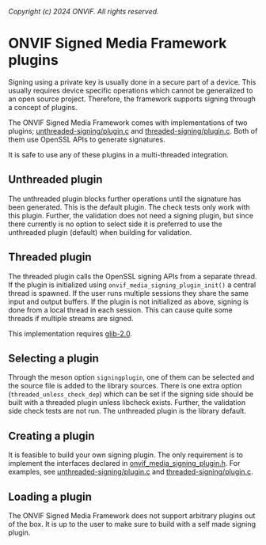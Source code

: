 *Copyright (c) 2024 ONVIF. All rights reserved.*

# ONVIF Signed Media Framework plugins
Signing using a private key is usually done in a secure part of a device. This usually
requires device specific operations which cannot be generalized to an open source project.
Therefore, the framework supports signing through a concept of plugins.

The ONVIF Signed Media Framework comes with implementations of two plugins;
[unthreaded-signing/plugin.c](./unthreaded-signing/plugin.c) and
[threaded-signing/plugin.c](./threaded-signing/plugin.c). Both of them use OpenSSL APIs
to generate signatures.

It is safe to use any of these plugins in a multi-threaded integration.

## Unthreaded plugin
The unthreaded plugin blocks further operations until the signature has been generated.
This is the default plugin. The check tests only work with this plugin. Further, the
validation does not need a signing plugin, but since there currently is no option to
select side it is preferred to use the unthreaded plugin (default) when building for
validation.

## Threaded plugin
The threaded plugin calls the OpenSSL signing APIs from a separate thread. If the plugin
is initialized using `onvif_media_signing_plugin_init()` a central thread is spawned. If
the user runs multiple sessions they share the same input and output buffers. If the
plugin is not initialized as above, signing is done from a local thread in each session.
This can cause quite some threads if multiple streams are signed.

This implementation requires [glib-2.0](https://docs.gtk.org/glib/).

## Selecting a plugin
Through the meson option `signingplugin`, one of them can be selected and the source file
is added to the library sources. There is one extra option (`threaded_unless_check_dep`)
which can be set if the signing side should be built with a threaded plugin unless
libcheck exists. Further, the validation side check tests are not run. The unthreaded
plugin is the library default.

## Creating a plugin
It is feasible to build your own signing plugin. The only requirement is to implement the
interfaces declared in
[onvif_media_signing_plugin.h](../src/includes/onvif_media_signing_plugin.h). For
examples, see [unthreaded-signing/plugin.c](./unthreaded-signing/plugin.c) and
[threaded-signing/plugin.c](./threaded-signing/plugin.c).

## Loading a plugin
The ONVIF Signed Media Framework does not support arbitrary plugins out of the box. It is
up to the user to make sure to build with a self made signing plugin.
